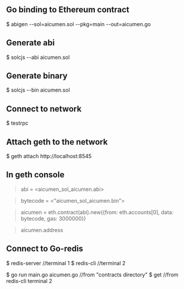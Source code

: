 ## Go binding to Ethereum contract
$ abigen --sol=aicumen.sol --pkg=main --out=aicumen.go
## Generate abi
$ solcjs --abi aicumen.sol
## Generate binary
$ solcjs --bin aicumen.sol 
## Connect to network
$ testrpc
## Attach geth to the network
$ geth attach http://localhost:8545
## In geth console
> abi = <aicumen_sol_aicumen.abi>

> bytecode = <"aicumen_sol_aicumen.bin">

> aicumen = eth.contract(abi).new({from: eth.accounts[0], data: bytecode, gas: 3000000})

> aicumen.address

## Connect to Go-redis
$ redis-server //terminal 1
$ redis-cli //terminal 2

$ go run main.go aicumen.go //from "contracts directory"
$ get <Public Key> //from redis-cli terminal 2


